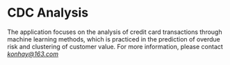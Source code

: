 # CDC Analysis
The application focuses on the analysis of credit card transactions through machine learning methods, which is practiced in the prediction of overdue risk and clustering of customer value. For more information, please contact *konhay@163.com*
